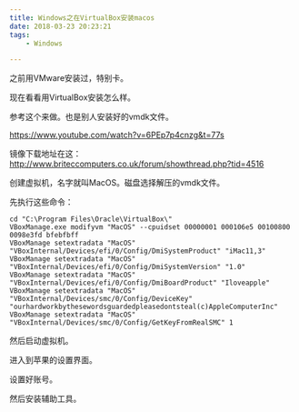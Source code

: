 ```yaml
---
title: Windows之在VirtualBox安装macos
date: 2018-03-23 20:23:21
tags:
	- Windows

---
```




之前用VMware安装过，特别卡。

现在看看用VirtualBox安装怎么样。

参考这个来做。也是别人安装好的vmdk文件。

https://www.youtube.com/watch?v=6PEp7p4cnzg&t=77s



镜像下载地址在这：http://www.briteccomputers.co.uk/forum/showthread.php?tid=4516

创建虚拟机，名字就叫MacOS。磁盘选择解压的vmdk文件。

先执行这些命令：

```
cd "C:\Program Files\Oracle\VirtualBox\"
VBoxManage.exe modifyvm "MacOS" --cpuidset 00000001 000106e5 00100800 0098e3fd bfebfbff
VBoxManage setextradata "MacOS" "VBoxInternal/Devices/efi/0/Config/DmiSystemProduct" "iMac11,3"
VBoxManage setextradata "MacOS" "VBoxInternal/Devices/efi/0/Config/DmiSystemVersion" "1.0"
VBoxManage setextradata "MacOS" "VBoxInternal/Devices/efi/0/Config/DmiBoardProduct" "Iloveapple"
VBoxManage setextradata "MacOS" "VBoxInternal/Devices/smc/0/Config/DeviceKey" "ourhardworkbythesewordsguardedpleasedontsteal(c)AppleComputerInc"
VBoxManage setextradata "MacOS" "VBoxInternal/Devices/smc/0/Config/GetKeyFromRealSMC" 1 
```

然后启动虚拟机。

进入到苹果的设置界面。

设置好账号。

然后安装辅助工具。

